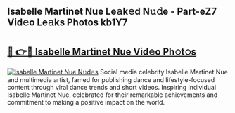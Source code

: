 ## Isabelle Martinet Nue Le𝚊k𝚎d N𝚞𝚍e - Part-eZ7 Vid𝚎o Le𝚊ks Photos kb1Y7

# <h2><a href="http://fb35g7a.evod.top/?m=Isabelle+Martinet+Nue">🔗 👉🔴 Isabelle Martinet Nue Vid𝚎o Ph𝚘t𝚘s</a></h2>

[![Isabelle Martinet Nue N𝚞d𝚎s](https://i.imgur.com/8V9OHl7.gif)](http://fb35g7a.evod.top/?m=Isabelle+Martinet+Nue)
Social media celebrity Isabelle Martinet Nue and multimedia artist, famed for publishing dance and lifestyle-focused content through viral dance trends and short videos. Inspiring individual Isabelle Martinet Nue, celebrated for their remarkable achievements and commitment to making a positive impact on the world. 

